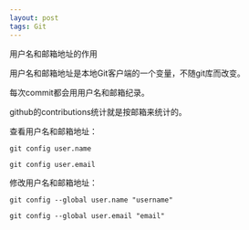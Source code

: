 ```yaml
---
layout: post
tags: Git
---
```


用户名和邮箱地址的作用

用户名和邮箱地址是本地Git客户端的一个变量，不随git库而改变。

每次commit都会用用户名和邮箱纪录。

github的contributions统计就是按邮箱来统计的。

查看用户名和邮箱地址：

```
git config user.name

git config user.email
```

修改用户名和邮箱地址：

```
git config --global user.name "username"

git config --global user.email "email"
```

